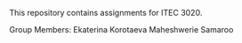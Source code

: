 This repository contains assignments for ITEC 3020.

Group Members:
Ekaterina Korotaeva
Maheshwerie Samaroo
